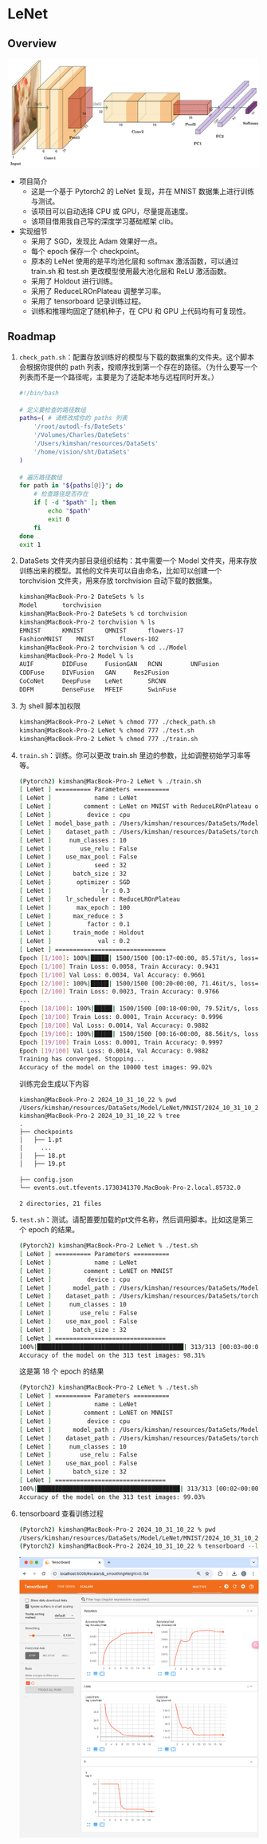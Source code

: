 # LeNet

## Overview

![LeNet](./assets/model.PNG)

* 项目简介
    * 这是一个基于 Pytorch2 的 LeNet 复现，并在 MNIST 数据集上进行训练与测试。
    * 该项目可以自动选择 CPU 或 GPU，尽量提高速度。
    * 该项目借用我自己写的深度学习基础框架 clib。
* 实现细节
    * 采用了 SGD，发现比 Adam 效果好一点。
    * 每个 epoch 保存一个 checkpoint。
    * 原本的 LeNet 使用的是平均池化层和 softmax 激活函数，可以通过 train.sh 和 test.sh 更改模型使用最大池化层和 ReLU 激活函数。
    * 采用了 Holdout 进行训练。
    * 采用了 ReduceLROnPlateau 调整学习率。
    * 采用了 tensorboard 记录训练过程。
    * 训练和推理均固定了随机种子，在 CPU 和 GPU 上代码均有可复现性。

## Roadmap

1. `check_path.sh`：配置存放训练好的模型与下载的数据集的文件夹。这个脚本会根据你提供的 path 列表，按顺序找到第一个存在的路径。（为什么要写一个列表而不是一个路径呢，主要是为了适配本地与远程同时开发。）
    ```bash
    #!/bin/bash

    # 定义要检查的路径数组
    paths=( # 请修改成你的 paths 列表
        '/root/autodl-fs/DateSets'
        '/Volumes/Charles/DateSets'
        '/Users/kimshan/resources/DataSets'
        '/home/vision/sht/DataSets'
    )

    # 遍历路径数组
    for path in "${paths[@]}"; do
        # 检查路径是否存在
        if [ -d "$path" ]; then
            echo "$path"
            exit 0
        fi
    done
    exit 1
    ```
2. DataSets 文件夹内部目录组织结构：其中需要一个 Model 文件夹，用来存放训练出来的模型。其他的文件夹可以自由命名，比如可以创建一个 torchvision 文件夹，用来存放 torchvision 自动下载的数据集。
    ```bash
    kimshan@MacBook-Pro-2 DateSets % ls
    Model		torchvision
    kimshan@MacBook-Pro-2 DateSets % cd torchvision 
    kimshan@MacBook-Pro-2 torchvision % ls
    EMNIST		KMNIST		QMNIST		flowers-17
    FashionMNIST	MNIST		flowers-102
    kimshan@MacBook-Pro-2 torchvision % cd ../Model 
    kimshan@MacBook-Pro-2 Model % ls
    AUIF		DIDFuse		FusionGAN	RCNN		UNFusion
    CDDFuse		DIVFusion	GAN		Res2Fusion
    CoCoNet		DeepFuse	LeNet		SRCNN
    DDFM		DenseFuse	MFEIF		SwinFuse
    ```
3. 为 shell 脚本加权限
    ```bash
    kimshan@MacBook-Pro-2 LeNet % chmod 777 ./check_path.sh 
    kimshan@MacBook-Pro-2 LeNet % chmod 777 ./test.sh      
    kimshan@MacBook-Pro-2 LeNet % chmod 777 ./train.sh
    ```
4. `train.sh`：训练。你可以更改 train.sh 里边的参数，比如调整初始学习率等等。
    ```bash
    (Pytorch2) kimshan@MacBook-Pro-2 LeNet % ./train.sh
    [ LeNet ] ========== Parameters ==========
    [ LeNet ]            name : LeNet
    [ LeNet ]         comment : LeNet on MNIST with ReduceLROnPlateau on SGD
    [ LeNet ]          device : cpu
    [ LeNet ] model_base_path : /Users/kimshan/resources/DataSets/Model/LeNet/MNIST/2024_10_31_10_22
    [ LeNet ]    dataset_path : /Users/kimshan/resources/DataSets/torchvision
    [ LeNet ]     num_classes : 10
    [ LeNet ]        use_relu : False
    [ LeNet ]    use_max_pool : False
    [ LeNet ]            seed : 32
    [ LeNet ]      batch_size : 32
    [ LeNet ]       optimizer : SGD
    [ LeNet ]              lr : 0.3
    [ LeNet ]    lr_scheduler : ReduceLROnPlateau
    [ LeNet ]       max_epoch : 100
    [ LeNet ]      max_reduce : 3
    [ LeNet ]          factor : 0.1
    [ LeNet ]      train_mode : Holdout
    [ LeNet ]             val : 0.2
    [ LeNet ] ===============================
    Epoch [1/100]: 100%|█████| 1500/1500 [00:17<00:00, 85.57it/s, loss=0.184]
    Epoch [1/100] Train Loss: 0.0058, Train Accuracy: 0.9431
    Epoch [1/100] Val Loss: 0.0034, Val Accuracy: 0.9661
    Epoch [2/100]: 100%|█████| 1500/1500 [00:20<00:00, 71.46it/s, loss=0.0737]
    Epoch [2/100] Train Loss: 0.0023, Train Accuracy: 0.9766
    ...
    Epoch [18/100]: 100%|█████| 1500/1500 [00:18<00:00, 79.52it/s, loss=0.00286]
    Epoch [18/100] Train Loss: 0.0001, Train Accuracy: 0.9996
    Epoch [18/100] Val Loss: 0.0014, Val Accuracy: 0.9882
    Epoch [19/100]: 100%|█████| 1500/1500 [00:16<00:00, 88.56it/s, loss=0.00284]
    Epoch [19/100] Train Loss: 0.0001, Train Accuracy: 0.9997
    Epoch [19/100] Val Loss: 0.0014, Val Accuracy: 0.9882
    Training has converged. Stopping...
    Accuracy of the model on the 10000 test images: 99.02%
    ```

    训练完会生成以下内容

    ```
    kimshan@MacBook-Pro-2 2024_10_31_10_22 % pwd
    /Users/kimshan/resources/DataSets/Model/LeNet/MNIST/2024_10_31_10_22
    kimshan@MacBook-Pro-2 2024_10_31_10_22 % tree
    .
    ├── checkpoints
    │   ├── 1.pt
    |     ...
    │   ├── 18.pt
    │   ├── 19.pt

    ├── config.json
    └── events.out.tfevents.1730341370.MacBook-Pro-2.local.85732.0

    2 directories, 21 files
    ```

5. `test.sh`：测试。请配置要加载的pt文件名称，然后调用脚本。比如这是第三个 epoch 的结果。
    ```bash
    (Pytorch2) kimshan@MacBook-Pro-2 LeNet % ./test.sh 
    [ LeNet ] ========== Parameters ==========
    [ LeNet ]            name : LeNet
    [ LeNet ]         comment : LeNET on MNNIST
    [ LeNet ]          device : cpu
    [ LeNet ]      model_path : /Users/kimshan/resources/DataSets/Model/LeNet/MNIST/2024_10_31_10_22/checkpoints/3.pt
    [ LeNet ]    dataset_path : /Users/kimshan/resources/DataSets/torchvision
    [ LeNet ]     num_classes : 10
    [ LeNet ]        use_relu : False
    [ LeNet ]    use_max_pool : False
    [ LeNet ]      batch_size : 32
    [ LeNet ] ===============================
    100%|█████████████████████████████████████████| 313/313 [00:03<00:00, 96.62it/s]
    Accuracy of the model on the 313 test images: 98.31%
    ```

    这是第 18 个 epoch 的结果
    
    ```bash
    (Pytorch2) kimshan@MacBook-Pro-2 LeNet % ./test.sh
    [ LeNet ] ========== Parameters ==========
    [ LeNet ]            name : LeNet
    [ LeNet ]         comment : LeNET on MNNIST
    [ LeNet ]          device : cpu
    [ LeNet ]      model_path : /Users/kimshan/resources/DataSets/Model/LeNet/MNIST/2024_10_31_10_22/checkpoints/18.pt
    [ LeNet ]    dataset_path : /Users/kimshan/resources/DataSets/torchvision
    [ LeNet ]     num_classes : 10
    [ LeNet ]        use_relu : False
    [ LeNet ]    use_max_pool : False
    [ LeNet ]      batch_size : 32
    [ LeNet ] ===============================
    100%|████████████████████████████████████████| 313/313 [00:02<00:00, 132.06it/s]
    Accuracy of the model on the 313 test images: 99.03%
    ```

6. tensorboard 查看训练过程
    ```bash
    (Pytorch2) kimshan@MacBook-Pro-2 2024_10_31_10_22 % pwd
    /Users/kimshan/resources/DataSets/Model/LeNet/MNIST/2024_10_31_10_22
    (Pytorch2) kimshan@MacBook-Pro-2 2024_10_31_10_22 % tensorboard --logdir .
    ```

    ![tensorboard](./assets/tensorboard.png)
